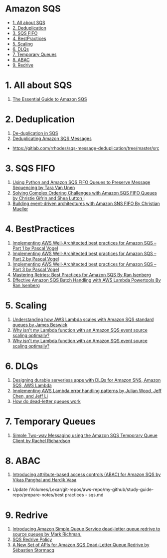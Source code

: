 <h1>Amazon SQS</h1>

<!-- TOC -->

- [1. All about SQS](#1-all-about-sqs)
- [2. Deduplication](#2-deduplication)
- [3. SQS FIFO](#3-sqs-fifo)
- [4. BestPractices](#4-bestpractices)
- [5. Scaling](#5-scaling)
- [6. DLQs](#6-dlqs)
- [7. Temporary Queues](#7-temporary-queues)
- [8. ABAC](#8-abac)
- [9. Redrive](#9-redrive)

<!-- /TOC -->

# 1. All about SQS

1. [The Essential Guide to Amazon SQS](https://baselime.io/blog/sqs-guide)

# 2. Deduplication

1. [De-duplication in SQS](https://andrewtarry.com/posts/de-duplicate-sqs/)
2. [Deduplicating Amazon SQS Messages](https://medium.com/avmconsulting-blog/deduplicating-amazon-sqs-messages-dc114d1e6545)
- https://gitlab.com/rrhodes/sqs-message-deduplication/tree/master/src

# 3. SQS FIFO

1. [Using Python and Amazon SQS FIFO Queues to Preserve Message Sequencing by Tara Van Unen ](https://aws.amazon.com/blogs/developer/using-python-and-amazon-sqs-fifo-queues-to-preserve-message-sequencing/)
2. [Solving Complex Ordering Challenges with Amazon SQS FIFO Queues by Christie Gifrin and Shea Lutton |](https://aws.amazon.com/blogs/compute/solving-complex-ordering-challenges-with-amazon-sqs-fifo-queues/)
3. [Building event-driven architectures with Amazon SNS FIFO By Christian Mueller](https://aws.amazon.com/blogs/compute/building-event-driven-architectures-with-amazon-sns-fifo/)

# 4. BestPractices

1. [Implementing AWS Well-Architected best practices for Amazon SQS – Part 1 by Pascal Vogel ](https://aws.amazon.com/blogs/compute/implementing-aws-well-architected-best-practices-for-amazon-sqs-part-1/)
2. [Implementing AWS Well-Architected best practices for Amazon SQS – Part 2 by Pascal Vogel ](https://aws.amazon.com/blogs/compute/implementing-aws-well-architected-best-practices-for-amazon-sqs-part-2/)
3. [Implementing AWS Well-Architected best practices for Amazon SQS – Part 3 by Pascal Vogel](https://aws.amazon.com/blogs/compute/implementing-aws-well-architected-best-practices-for-amazon-sqs-part-3/)
4. [Mastering Retries: Best Practices for Amazon SQS By Ran Isenberg](https://www.ranthebuilder.cloud/post/mastering-retries-best-practices-for-amazon-sqs)
5. [Effective Amazon SQS Batch Handling with AWS Lambda Powertools By Ran Isenberg](https://www.ranthebuilder.cloud/post/effective-amazon-sqs-batch-handling-with-aws-lambda-powertools)

# 5. Scaling

1. [Understanding how AWS Lambda scales with Amazon SQS standard queues by James Beswick](https://aws.amazon.com/blogs/compute/understanding-how-aws-lambda-scales-when-subscribed-to-amazon-sqs-queues/)
2. [Why isn't my Lambda function with an Amazon SQS event source scaling optimally?](https://repost.aws/knowledge-center/lambda-sqs-scaling)
3. [Why isn't my Lambda function with an Amazon SQS event source scaling optimally?](https://www.youtube.com/watch?v=mIYWo0LS2-Q)

# 6. DLQs

1. [Designing durable serverless apps with DLQs for Amazon SNS, Amazon SQS, AWS Lambda](https://aws.amazon.com/blogs/compute/designing-durable-serverless-apps-with-dlqs-for-amazon-sns-amazon-sqs-aws-lambda/)
2. [Implementing AWS Lambda error handling patterns by Julian Wood, Jeff Chen, and Jeff Li ](https://aws.amazon.com/blogs/compute/implementing-aws-lambda-error-handling-patterns/)
3. [How do dead-letter queues work](https://docs.aws.amazon.com/AWSSimpleQueueService/latest/SQSDeveloperGuide/sqs-dead-letter-queues.html)

# 7. Temporary Queues

1. [Simple Two-way Messaging using the Amazon SQS Temporary Queue Client by Rachel Richardson](https://aws.amazon.com/blogs/compute/simple-two-way-messaging-using-the-amazon-sqs-temporary-queue-client/)

# 8. ABAC

1. [Introducing attribute-based access controls (ABAC) for Amazon SQS by Vikas Panghal and Hardik Vasa ](https://aws.amazon.com/blogs/compute/introducing-attribute-based-access-controls-abac-for-amazon-sqs/)
- Update /Volumes/Lexar/git-repos/aws-repo/my-github/study-guide-repo/prepare-notes/best practices - sqs.md

# 9. Redrive

1. [Introducing Amazon Simple Queue Service dead-letter queue redrive to source queues by Mark Richman,](https://aws.amazon.com/blogs/compute/introducing-amazon-simple-queue-service-dead-letter-queue-redrive-to-source-queues/)
2. [SQS Redrive Policy](https://awslabs.github.io/serverless-rules/rules/sqs/redrive_policy/)
3. [A New Set of APIs for Amazon SQS Dead-Letter Queue Redrive by Sébastien Stormacq](https://aws.amazon.com/blogs/aws/a-new-set-of-apis-for-amazon-sqs-dead-letter-queue-redrive/)

